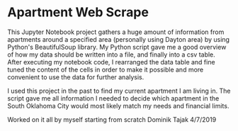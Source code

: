 # Apartment Web Scrape
This Jupyter Notebook project gathers a huge amount of information from apartments around a specified area (personally using Dayton area) by using Python's BeautifulSoup library.
My Python script gave me a good overview of how my data should be written into a file, and finally into a csv table.
After executing my notebook code, I rearranged the data table and fine tuned the content of the cells in order to make it possible and more convenient to use the data for further analysis.

I used this project in the past to find my current apartment I am living in. The script gave me all information I needed to decide which apartment in the South Oklahoma City would most likely match my needs and financial limits.


Worked on it all by  myself starting from scratch
Dominik Tajak 4/7/2019
